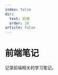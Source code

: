 ```yaml
---
index: false
dir:
  text: 前端
  order: 10
article: false
---
```


# 前端笔记

记录前端相关的学习笔记。

<AutoCatalog />
